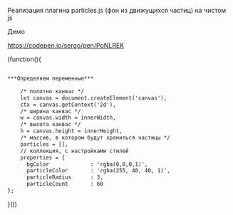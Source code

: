 Реализация плагина particles.js (фон из движущихся частиц) на чистом js

Демо

https://codepen.io/sergo/pen/PoNLREK

(function(){



```html

***Определяем переменные***

    /* полотно канвас */
    let canvas = document.createElement('canvas'), 
    ctx = canvas.getContext('2d'),
    /* ширина канвас */
    w = canvas.width = innerWidth, 
    /* высота канвас */
    h = canvas.height = innerHeight, 
    /* массив, в котором будут храниться частицы */
    particles = [], 
    // коллекция, с настройками стилей
    properties = {
      bgColor             : 'rgba(0,0,0,1)',
      particleColor       : 'rgba(255, 40, 40, 1)',
      particleRadius      : 3,
      particleCount       : 60
};
```

}())

